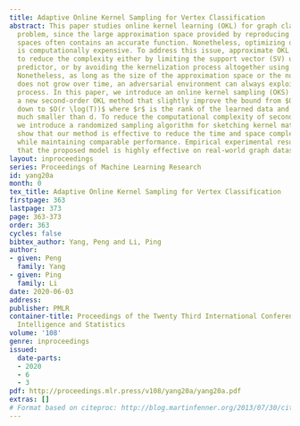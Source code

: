 ```yaml
---
title: Adaptive Online Kernel Sampling for Vertex Classification
abstract: This paper studies online kernel learning (OKL) for graph classification
  problem, since the large approximation space provided by reproducing kernel Hilbert
  spaces often contains an accurate function. Nonetheless, optimizing over this space
  is computationally expensive. To address this issue, approximate OKL is introduced
  to reduce the complexity either by limiting the support vector (SV) used by the
  predictor, or by avoiding the kernelization process altogether using embedding.
  Nonetheless, as long as the size of the approximation space or the number of SV
  does not grow over time, an adversarial environment can always exploit the approximation
  process. In this paper, we introduce an online kernel sampling (OKS) technique,
  a new second-order OKL method that slightly improve the bound from $O(d \log(T))$
  down to $O(r \log(T))$ where $r$ is the rank of the learned data and is usually
  much smaller than d. To reduce the computational complexity of second-order methods,
  we introduce a randomized sampling algorithm for sketching kernel matrix $K_t$ and
  show that our method is effective to reduce the time and space complexity significantly
  while maintaining comparable performance. Empirical experimental results demonstrate
  that the proposed model is highly effective on real-world graph datasets.
layout: inproceedings
series: Proceedings of Machine Learning Research
id: yang20a
month: 0
tex_title: Adaptive Online Kernel Sampling for Vertex Classification
firstpage: 363
lastpage: 373
page: 363-373
order: 363
cycles: false
bibtex_author: Yang, Peng and Li, Ping
author:
- given: Peng
  family: Yang
- given: Ping
  family: Li
date: 2020-06-03
address: 
publisher: PMLR
container-title: Proceedings of the Twenty Third International Conference on Artificial
  Intelligence and Statistics
volume: '108'
genre: inproceedings
issued:
  date-parts:
  - 2020
  - 6
  - 3
pdf: http://proceedings.mlr.press/v108/yang20a/yang20a.pdf
extras: []
# Format based on citeproc: http://blog.martinfenner.org/2013/07/30/citeproc-yaml-for-bibliographies/
---
```

